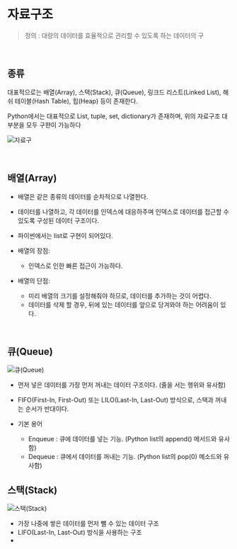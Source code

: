 # 자료구조
> 정의 : 대량의 데이터를 효율적으로 관리할 수 있도록 하는 데이터의 구

<br>

## 종류
대표적으로는 배열(Array), 스택(Stack), 큐(Queue), 링크드 리스트(Linked List), 해쉬 테이블(Hash Table), 힙(Heap) 등이 존재한다.

Python에서는 대표적으로 List, tuple, set, dictionary가 존재하며, 위의 자료구조 대부분을 모두 구햔이 가능하다

![자료구](https://img1.daumcdn.net/thumb/R1280x0/?scode=mtistory2&fname=https%3A%2F%2Fblog.kakaocdn.net%2Fdn%2FWOxjB%2FbtqBr89mCVp%2Fh0huntAaxC60X8ByCOKPkk%2Fimg.png)


<br>

## **배열(Array)**

- 배열은 같은 종류의 데이터를 순차적으로 나열한다.
- 데이터를 나열하고, 각 데이터를 인덱스에 대응하주며 인덱스로 데이터를 접근할 수 있도록 구성된 데이터 구조이다.
- 파이썬에서는 list로 구현이 되어있다.

- 배열의 장점:
    - 인덱스로 인한 빠른 접근이 가능하다.
    
- 배열의 단점:
    - 미리 배열의 크기를 설정해줘야 하므로, 데이터를 추가하는 것이 어렵다.
    - 데이터를 삭제 할 경우, 뒤에 있는 데이터를 앞으로 당겨와야 하는 어려움이 있다.
    
<br>
    
## **큐(Queue)**

![큐(Queue)](https://img1.daumcdn.net/thumb/R1280x0/?scode=mtistory2&fname=https%3A%2F%2Fblog.kakaocdn.net%2Fdn%2FxXlwr%2FbtqCKAxDjvV%2Fw2Ka83zVLTsUOGLS4rmmSK%2Fimg.png)

- 먼저 넣은 데이터를 가장 먼저 꺼내는 데이터 구조이다. (줄을 서는 행위와 유사함)
- FIFO(First-In, First-Out) 또는 LILO(Last-In, Last-Out) 방식으로, 스택과 꺼내는 순서가 반대이다.

- 기본 용어
    - Enqueue : 큐에 데이터를 넣는 기능. (Python list의 append() 메서드와 유사함)
    - Dequeue : 큐에서 데이터를 꺼내는 기능. (Python list의 pop(0) 메소드와 유사함)

## **스택(Stack)**

![스택(Stack)](https://img1.daumcdn.net/thumb/R1280x0/?scode=mtistory2&fname=https%3A%2F%2Fblog.kakaocdn.net%2Fdn%2FeJXlhV%2FbtqCIEOloxQ%2F5Kfl9PdVKpbWk7ldKV7La1%2Fimg.png)

- 가장 나중에 쌓은 데이터를 먼저 뺄 수 있는 데이터 구조
- LIFO(Last-In, Last-Out) 방식을 사용하는 구조
- 